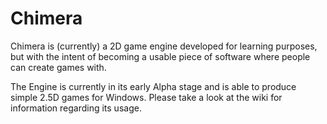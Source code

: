 # Chimera
Chimera is (currently) a 2D game engine developed for learning purposes, but with the intent of becoming a usable piece of software where people can create games with.

The Engine is currently in its early Alpha stage and is able to produce simple 2.5D games for Windows. Please take a look at the wiki for information regarding its usage.
